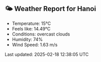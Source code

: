 <!-- WEATHER-START -->
## 🌤 Weather Report for Hanoi

- Temperature: 15°C
- Feels like: 14.49°C
- Conditions: overcast clouds
- Humidity: 74%
- Wind Speed: 1.63 m/s

Last updated: 2025-02-18 12:38:05 UTC
<!-- WEATHER-END -->
